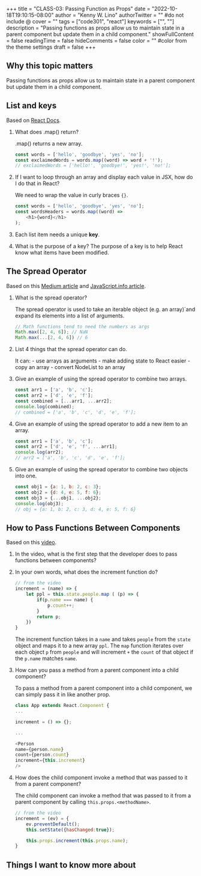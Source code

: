 +++
title = "CLASS-03: Passing Function as Props"
date = "2022-10-18T19:10:15-08:00"
author = "Kenny W. Lino"
authorTwitter = "" #do not include @
cover = ""
tags = ["code301", "react"]
keywords = ["", ""]
description = "Passing functions as props allow us to maintain state in a parent component but update them in a child component."
showFullContent = false
readingTime = false
hideComments = false
color = "" #color from the theme settings
draft = false
+++

## Why this topic matters

Passing functions as props allow us to maintain state in a parent component but update them in a child component.

## List and keys

Based on [React Docs](https://reactjs.org/docs/lists-and-keys.html).

1. What does .map() return?

    .map() returns a new array.

    ```javascript
    const words = ['hello', 'goodbye', 'yes', 'no'];
    const exclaimedWords = words.map((word) => word + '!');
    // exclaimedWords = ['hello!', 'goodbye!', 'yes!', 'no!'];
    ```

2. If I want to loop through an array and display each value in JSX, how do I do that in React?

    We need to wrap the value in curly braces `{}`.

    ```javascript
    const words = ['hello', 'goodbye', 'yes', 'no'];
    const wordsHeaders = words.map((word) =>
        <h1>{word}</h1>
    );
    ```

3. Each list item needs a unique **key**.

4. What is the purpose of a key?
    The purpose of a key is to help React know what items have been modified.

## The Spread Operator

Based on this [Medium article](https://medium.com/coding-at-dawn/how-to-use-the-spread-operator-in-javascript-b9e4a8b06fab) and [JavaScript.info article](https://javascript.info/rest-parameters-spread).

1. What is the spread operator?

    The spread operator is used to take an iterable object (e.g. an array)`and expand its elements into a list of arguments.

    ```javascript
    // Math functions tend to need the numbers as args
    Math.max([2, 4, 6]); // NaN
    Math.max(...[2, 4, 6]) // 6
    ```

2. List 4 things that the spread operator can do.

    It can:
        - use arrays as arguments
        - make adding state to React easier
        - copy an array
        - convert NodeList to an array

3. Give an example of using the spread operator to combine two arrays.

    ```javascript
    const arr1 = ['a', 'b', 'c'];
    const arr2 = ['d', 'e', 'f'];
    const combined = [...arr1, ...arr2];
    console.log(combined);
    // combined = ['a', 'b', 'c', 'd', 'e', 'f'];
    ```

4. Give an example of using the spread operator to add a new item to an array.

    ```javascript
    const arr1 = ['a', 'b', 'c'];
    const arr2 = ['d', 'e', 'f', ...arr1];
    console.log(arr2);
    // arr2 = ['a', 'b', 'c', 'd', 'e', 'f'];
    ```

5. Give an example of using the spread operator to combine two objects into one.

    ```javascript
    const obj1 = {a: 1, b: 2, c: 3};
    const obj2 = {d: 4, e: 5, f: 6};
    const obj3 = {...obj1, ...obj2};
    console.log(obj3);
    // obj = {a: 1, b: 2, c: 3, d: 4, e: 5, f: 6}
    ```

## How to Pass Functions Between Components

Based on this [video](https://www.youtube.com/watch?v=c05OL7XbwXU).

1. In the video, what is the first step that the developer does to pass functions between components?

2. In your own words, what does the increment function do?

    ```javascript
    // from the video
    increment = (name) => {
        let ppl = this.state.people.map ( (p) => {
            if(p.name === name) {
                p.count++;
            }
            return p;
        })
    }
    ```

    The increment function takes in a `name` and takes `people` from the `state` object and maps it to a new array `ppl`. The `map` function iterates over each object `p` from `people` and will increment `+` the `count` of that object if the `p.name` matches `name`.

3. How can you pass a method from a parent component into a child component?

    To pass a method from a parent component into a child component, we can simply pass it in like another prop.

    ```javascript
    class App extends React.Component {
    ...

    increment = () => {};

    ...

   <Person 
    name={person.name}
    count={person.count}
    increment={this.increment}
    />
    ```

4. How does the child component invoke a method that was passed to it from a parent component?

    The child component can invoke a method that was passed to it from a parent component by calling `this.props.<methodName>`. 

    ```javascript
    // from the video
    increment = (ev) = {
        ev.preventDefault();
        this.setState({hasChanged:true});

        this.props.increment(this.props.name);
    }
    ```

## Things I want to know more about
